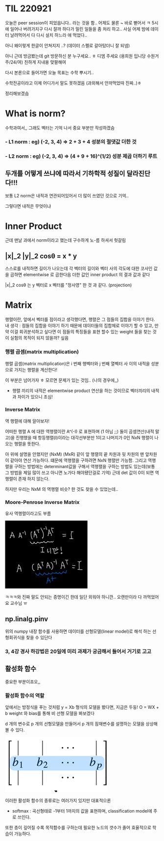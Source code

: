 # TIL  220921

오늘은 peer session이 피었읍니다.. 라는 것을 함.. 
어제도 물론 ~ 바로 뻗어서 ㅋ 5시에 일어나 버려가지구 다시 잘까 하다가 밀린 일들을 좀 처리 하고..
사실 어제 밤에 데이터 날려먹어서 다 다시 설치 하느라 애 먹었다.. 

아니 왜이렇게 한글이 안쳐지지  ..? (데이터 스펠로 갈아탔더니 잘 되넴)

아니 근데 방금봤는데 git 방문하신 분 누구세요.. ㅎ 디엠 주세요 (용희원 입니당 수원거주/24/여) 친하게 지내용
맞팔해여

다시 본론으로 들어가면 오늘 목표는 수학 뿌시기..

수학전공이라고 이제 어디가서 말도 못하겠음 (과외해서 안까먹었따 진짜..)ㅎ

정리해보겠슴

# What is norm?

수학과여서,, 그래도 벡터는 기억 나서 중요 부분만 작성하겠슴

### - L1 norm : eg) (-2, 3, 4) => 2 + 3 + 4   성분의 절댓값 더한 것 

### - L2 norm : eg) (-2, 3, 4) => (4 + 9 + 16)^(1/2) 성분 제곱 더하기 루트 


## 두개를 어떻게 쓰냐에 따라서 기하학적 성질이 달라진단다!!!



보통 L2 norm은 내적과 연관되어있어서 더  많이 쓰였던 것으로 기억..

그렇다면 내적은 무엇이냐 

# Inner Product 

근데 맨날 과에서 norm이라고 했는데 구수하게 노-름 하셔서 헛갈림

## |x|_2 |y|_2 cosθ = x * y 

스스로를 내적하면 길이가 나오는데 각  벡터의 길이와 벡터 사의 각도에 대한 코사인 값을 곱하면 elementwise 로 곱한다음 더한 값인 inner product 의 결과 값과 같다

|x|_2 cosθ 는 y 벡터로 x 벡터를 "정사영" 한 것 과 같다. (projection)


# Matrix 

행렬이란, 앞에서 벡터를 점이라고 생각했다면, 행렬은 그 점들의 집합을 이야기 한다.
내 생각 : 점들의 집합을 이야기 하기 때문에 데이터들의 집합체로 이야기 할 수 있고, 만약 이걸 회귀분석하고 싶다면 이 점들의 특징들을 표현 할수 있는 weight 들을 찾는 것이 실험의 목적이 되지 않을까? 싶음

### 행렬 곱셈(matrix multiplication)
행렬 곱셈(matrix multiplication)은 i 번째 행벡터와 j 번째 열벡터 사 이의 내적을 성분으로 가지는 행렬을 계산한다!

이 부분은 넘어가자 ㅎ 모르면 문제가 있는 것임.. (나의 경우에,,)

* 행렬 끼리의 내적은 elementwise product 연산을 하는 것이므로 벡터끼리의 내적과 차이가 있으니 조심!

### Inverse Matrix

역 행렬에 대해 알아보자!

어떠한 행렬 A 에 대한 역행렬이란 A^(-I) 로 표현하며 (1 아님 ;;) 둘이 곱셈연산(내적 말고)을 진행했을 때 항등행렬(I)이라는 대각선부분만 1이고 나머지가 0인 NxN 행렬이 나오는 행렬을 뜻한다.

아 위에 설명을 안했지만 (NxM) (MxR) 같이 앞 행렬의 끝 차원과 뒷 차원의 맨 앞차원이 같아야 연산 가능하다. 떄문에 역행렬을 구하려면 NxN 행렬만 가능함.
그리고 역행렬을 구하는 방법에는 determinant값을 구해서 역행렬을 구하는 방법도 있는데(보통 그 방법을 제일 많이 쓰고 아니면 노가다 해야됐던걸로 기억) 근데 det 값이 0이 되면 역행렬이 존재 하지 않는다. 

하지만 우리는 NxM 의 역행렬 비슷? 한 것도 찾을 수 있었는데..

### Moore-Penrose Inverse Matrix
유사 역행렬이라고도 부름

![img.png](img.png)

ㅋㅋㅋ와 진짜 말도 안되는 증명이긴 한데 일단 외워야 하니깐.. 오랜만이라 다 까먹었어요 교수님 ㅠ

## np.linalg.pinv
위의 numpy 내장 함수를 사용하면 데이터를 선형모델(linear model)로 해석
하는 선형회귀식을 찾을 수 있단다


### 3, 4강 경사 하강법은 20일에 미리 과제가 궁금해서 들어서 거기로 고고


## 활성화 함수

중요한 부분이죠오,,

### 활성화 함수의 역할

앞에서는 방정식을 푸는 것처럼 y = Xb 형식의 모델을 봤다면, 지금은 두둥! 
O = WX + b weight 와 bias를 통해 비 선형 모델을 봐보겠다

d 개의 변수로 p 개의 선형모델을 만들어서 p 개의 잠재변수를 설명하는 모델을 상상해볼 수 있다.

![img_1.png](img_1.png)


이러한 활성화 함수의 종류로는 여러가지 있지만 대표적으론 
- softmax : 곡선형태로 -1부터 1까지의 값을 표현하며, classification model에 주로 쓰인다. 

또한 층이 깊어질 수록 목적함수를 구하는데 필요한 노드의 갯수가 줄어 효율적으로 학습이 가능하다. 